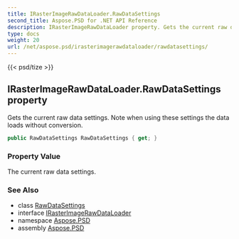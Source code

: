 ```yaml
---
title: IRasterImageRawDataLoader.RawDataSettings
second_title: Aspose.PSD for .NET API Reference
description: IRasterImageRawDataLoader property. Gets the current raw data settings. Note when using these settings the data loads without conversion
type: docs
weight: 20
url: /net/aspose.psd/irasterimagerawdataloader/rawdatasettings/
---
```

{{< psd/tize >}}
## IRasterImageRawDataLoader.RawDataSettings property

Gets the current raw data settings. Note when using these settings the data loads without conversion.

```csharp
public RawDataSettings RawDataSettings { get; }
```

### Property Value

The current raw data settings.

### See Also

* class [RawDataSettings](../../rawdatasettings/)
* interface [IRasterImageRawDataLoader](../)
* namespace [Aspose.PSD](../../../aspose.psd/)
* assembly [Aspose.PSD](../../../)


